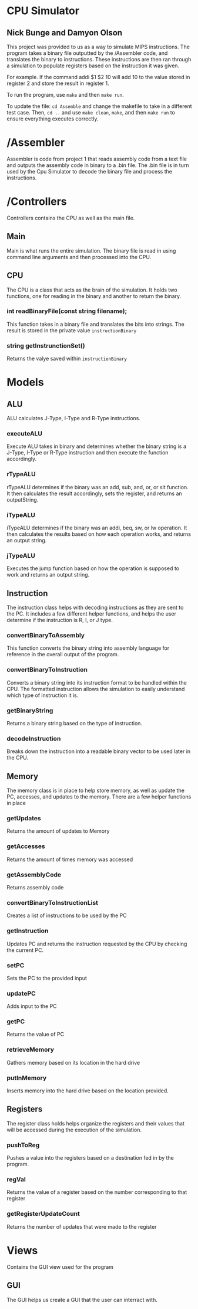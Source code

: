# CPU Simulator
## Nick Bunge and Damyon Olson

This project was provided to us as a way to simulate MIPS instructions. The program takes a binary file outputted by the /Assembler code, and translates the binary to instructions. These instructions are then ran through a simulation to populate registers based on the instruction it was given.

For example. If the command addi $1 $2 10 will add 10 to the value stored in register 2 and store the result in register 1.

To run the program, use `make` and then `make run`.

To update the file:
`cd Assemble` and change the makefile to take in a different test case. Then, `cd ..` and use `make clean`, `make`, and then `make run` to ensure everything executes correctly.

# /Assembler
Assembler is code from project 1 that reads assembly code from a text file and outputs the assembly code in binary to a .bin file. The .bin file is in turn used by the Cpu Simulator to decode the binary file and process the instructions.

# /Controllers
Controllers contains the CPU as well as the main file.

## Main
Main is what runs the entire simulation. The binary file is read in using command line arguments and then processed into the CPU.

## CPU
The CPU is a class that acts as the brain of the simulation. It holds two functions, one for reading in the binary and another to return the binary.

### int readBinaryFile(const string filename);
This function takes in a binary file and translates the bits into strings. The result is stored in the private value `instructionBinary`

### string getInstrunctionSet()
Returns the valye saved within `instructionBinary`

# Models
## ALU
ALU calculates J-Type, I-Type and R-Type instructions.
### executeALU
Execute ALU takes in binary and determines whether the binary string is a J-Type, I-Type or R-Type instruction and then execute the function accordingly.
### rTypeALU
rTypeALU determines if the binary was an add, sub, and, or, or slt function. It then calculates the result accordingly, sets the register, and returns an outputString.
### iTypeALU
iTypeALU determines if the binary was an addi, beq, sw, or lw operation. It then calculates the results based on how each operation works, and returns an output string.
### jTypeALU
Executes the jump function based on how the operation is supposed to work and returns an output string.
## Instruction
The instruction class helps with decoding instructions as they are sent to the PC. It includes a few different helper functions, and helps the user determine if the instruction is R, I, or J type.
### convertBinaryToAssembly
This function converts the binary string into assembly language for reference in the overall output of the program.
### convertBinaryToInstruction
Converts a binary string into its instruction format to be handled within the CPU. The formatted instruction allows the simulation to easily understand which type of instruction it is.
### getBinaryString
Returns a binary string based on the type of instruction.
### decodeInstruction
Breaks down the instruction into a readable binary vector to be used later in the CPU.
## Memory
The memory class is in place to help store memory, as well as update the PC, accesses, and updates to the memory. There are a few helper functions in place
### getUpdates
Returns the amount of updates to Memory
### getAccesses
Returns the amount of times memory was accessed
### getAssemblyCode
Returns assembly code
### convertBinaryToInstructionList
Creates a list of instructions to be used by the PC
### getInstruction
Updates PC and returns the instruction requested by the CPU by checking the current PC.
### setPC
Sets the PC to the provided input
### updatePC
Adds input to the PC
### getPC
Returns the value of PC
### retrieveMemory
Gathers memory based on its location in the hard drive
### putInMemory
Inserts memory into the hard drive based on the location provided.
## Registers
The register class holds helps organize the registers and their values that will be accessed during the execution of the simulation.
### pushToReg
Pushes a value into the registers based on a destination fed in by the program.
### regVal
Returns the value of a register based on the number corresponding to that register
### getRegisterUpdateCount
Returns the number of updates that were made to the register
# Views
Contains the GUI view used for the program
## GUI
The GUI helps us create a GUI that the user can interract with.